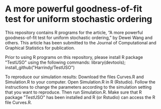 # A more powerful goodness-of-fit test for uniform stochastic ordering
This repository contains R programs for the article, “A more powerful goodness-of-fit test for uniform stochastic ordering,” by Dewei Wang and others. This article has been submitted to the Journal of Computational and Graphical Statistics for publication.

Prior to using R programs on this repository, please install R package "TestUSO" using the following commands:
    library(devtools);
    install_github("Harrindy/TestUSO")

To reproduce our simulation results: Download the files Curves.R and Simulation.R to your computer. Open Simulation.R in R (Rstudio). Follow the instructions to change the parameters according to the simulation setting that you want to reproduce. Then run Simulation.R. Make sure that R package "TestUSO" has been installed and R (or Rstudio) can access the R file Curves.R.
